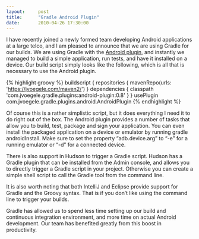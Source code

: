 ```yaml
---
layout:     post
title:      "Gradle Android Plugin"
date:       2010-04-26 17:30:00
---
```


I have recently joined a newly formed team developing Android applications at a large telco, and I am pleased to announce that we are using Gradle for our builds. We are using Gradle with the [Android plugin](https://github.com/jvoegele/gradle-android-plugin), and instantly we managed to build a simple application, run tests, and have it installed on a device. Our build script simply looks like the following, which is all that is necessary to use the Android plugin.

{% highlight groovy %}
buildscript {
  repositories {
    mavenRepo(urls: 'https://jvoegele.com/maven2/')
  }
  dependencies {
    classpath 'com.jvoegele.gradle.plugins:android-plugin:0.8'
  }
}
usePlugin com.jvoegele.gradle.plugins.android.AndroidPlugin
{% endhighlight %}

Of course this is a rather simplistic script, but it does everything I need it to do right out of the box. The Android plugin provides a number of tasks that allow you to build, test, package and sign your application. You can even install the packaged application on a device or emulator by running gradle androidInstall. Make sure to set the property “adb.device.arg” to “-e” for a running emulator or “-d” for a connected device.

There is also support in Hudson to trigger a Gradle script. Hudson has a Gradle plugin that can be installed from the Admin console, and allows you to directly trigger a Gradle script in your project. Otherwise you can create a simple shell script to call the Gradle tool from the command line.

It is also worth noting that both IntelliJ and Eclipse provide support for Gradle and the Groovy syntax. That is if you don’t like using the command line to trigger your builds.

Gradle has allowed us to spend less time setting up our build and continuous integration environment, and more time on actual Android development. Our team has benefited greatly from this boost in productivity.
